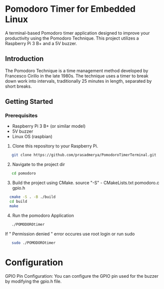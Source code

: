 # Pomodoro Timer for Embedded Linux
A terminal-based Pomodoro timer application designed to improve your productivity using the Pomodoro Technique. This project utilizes a Raspberry Pi 3 B+ and a 5V buzzer.

## Introduction
The Pomodoro Technique is a time management method developed by Francesco Cirillo in the late 1980s. 
The technique uses a timer to break down work into intervals, traditionally 25 minutes in length, separated by short breaks.

## Getting Started

### Prerequisites

- Raspberry Pi 3 B+ (or similar model)
- 5V buzzer
- Linux OS (raspbian)

1. Clone this repository to your Raspberry Pi.
```bash
   git clone https://github.com/prasadmerya/PomodoroTimerTerminal.git
```
2. Navigate to the project dir
```bash
   cd pomodoro
```
3. Build the project using CMake. 
source "-S" - CMakeLists.txt pomodoro.c gpio.h 
```bash
  cmake -S . -B ./build
  cd build
  make
```
4. Run the pomodoro Application
```bash
   ./POMODOROtimer
```

If  " Permission denied " error occures 
use root login or run sudo

```bash
   sudo ./POMODOROtimer
```

# Configuration
GPIO Pin Configuration: You can configure the GPIO pin used for the buzzer by modifying the gpio.h file.
